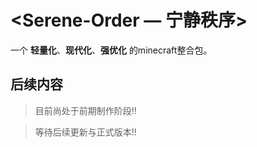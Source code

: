 # <Serene-Order — 宁静秩序>
一个 **轻量化**、**现代化**、**强优化** 的minecraft整合包。
## 后续内容
>目前尚处于前期制作阶段!!

>等待后续更新与正式版本!!
